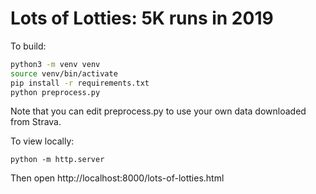 # Lots of Lotties: 5K runs in 2019

To build:

```bash
python3 -m venv venv
source venv/bin/activate
pip install -r requirements.txt
python preprocess.py 
```

Note that you can edit preprocess.py to use your own data downloaded from Strava.

To view locally:

```
python -m http.server
```

Then open http://localhost:8000/lots-of-lotties.html
